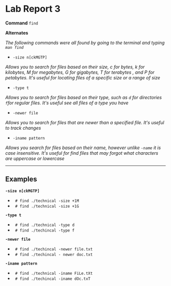 
# Lab Report 3

**Command** `find`

**Alternates**

*The following commands were all found by going to the terminal and typing `man find`*

* `-size n[ckMGTP]` 

*Allows you to search for files based on their size, c for bytes, k for kilobytes, M for megabytes, G for gigabytes, T for terabytes , and P for petabytes. It's useful for locating files of a specific size or a range of size*

* `-type t` 

*Allows you to search for files based on their type, such as `d` for directories `f`for regular files. It's useful see all files of a type you have*

* `-newer file` 

*Allows you to search for files that are newer than a specified file. It's useful to track changes*

* `-iname pattern`

*Allows you search for files based on their name, however unlike `-name` it is case insensitive. It's useful for find files that may forgot what characters are uppercase or lowercase*

***

## Examples

**`-size n[ckMGTP]`**
* ``` # find ./technical -size +1M```
* ``` # find ./technical -size +1G```

**`-type t`**
* ``` # find ./technical -type d```
* ``` # find ./techincal -type f```

**`-newer file`**
* ``` # find ./techincal -newer file.txt```
* ``` # find ./techincal - newer doc.txt```

**`-iname pattern`**
* ``` # find ./technical -iname FiLe.tXt```
* ``` # find ./techincal -iname dOc.txT```

